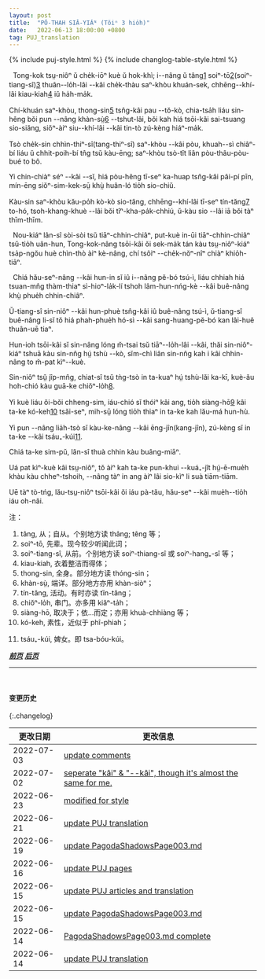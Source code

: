```yaml
---
layout: post
title:  "PÓ-THAH SIÂ-YIÁᴺ (Tŏiⁿ 3 hio̍h)"
date:   2022-06-13 18:00:00 +0800
tag: PUJ_translation
---
```


{% include puj-style.html %}
{% include changlog-table-style.html %}

<!-- In one thing the Chinese woman is exceptionally blessed. She has inherited from former generations a style of dress at once modest, economical, healthful, and
becoming. -->
&nbsp;&nbsp;Tong-kok tsṳ-niôⁿ ŭ che̍k-iōⁿ kuè ŭ hok-khì; i&#x002D;&#x002D;nâng ŭ tâng<a href="#note_1" class="note">1</a> soiⁿ-tō<a href="#note_2" class="note">2</a>(soiⁿ-tiang-sî)<a href="#note_3" class="note">3</a> thuân&#x002D;&#x002D;lo̍h-lâi &#x002D;&#x002D;kâi che̍k-thàu saⁿ-khòu khuán-sek, chhēng&#x002D;&#x002D;khí-lâi kiau-kiah<a href="#note_4" class="note">4</a> iŭ ha̍h-ma̍k.
<!-- It covers the whole person, and unlike many Western costumes, which make more noticeable what they profess to conceal, it shields the contour of the body from observation. -->
Chí-khuán saⁿ-khòu, thong-sin<a href="#note_5" class="note">5</a> tsn̂g-kâi pau &#x002D;&#x002D;tŏ-kò, chia-tsa̍h liáu sin-hêng bŏi pun &#x002D;&#x002D;nâng khàn-sṳ̀<a href="#note_6" class="note">6</a> &#x002D;&#x002D;tshut-lâi, bŏi kah hiá tsōi-kâi sai-tsuang sio-siăng, siŏⁿ-àiⁿ siu&#x002D;&#x002D;khí-lâi &#x002D;&#x002D;kâi tin-tò zú-kèng hiáⁿ-ma̍k.
<!--It takes but eight yards of yard-wide cloth for a complete suit of winter garments; and there is no waste in cutting nor in unnecessary appendages. -->
Tsò che̍k-sin chhìn-thiⁿ-sî(tang-thiⁿ-sî) saⁿ-khòu &#x002D;&#x002D;kâi pòu, khuah&#x002D;&#x002D;sì chiâⁿ-bí liáu ŭ chhit-poih-bí tn̂g tsŭ kàu-ēng; saⁿ-khòu tsò-tît liân pòu-thâu-pòu-bué to bô.
<!-- Its truest economy, however, is in that saving of mental worry which comes from always cutting by the same pattern, and in obviating all need of fitting. -->
Yi chin-chiàⁿ séⁿ &#x002D;&#x002D;kâi &#x002D;&#x002D;sĭ, hiá pòu-hêng tī-seⁿ ka-huap tsn̂g-kâi pâi-pí pīn, mín-ēng siŏⁿ-sim-kek-sṳ̄ khṳ̀ huân-ló tio̍h sio-chiŭ.
<!-- It allows unrestricted play to very muscle, is of the same thickness over the whole body, is not in the way when at work, and it has little weight while it has all needful warmth. -->
Kàu-sin saⁿ-khòu kău-po̍h kò-kò sio-tâng, chhēng&#x002D;&#x002D;khí-lâi tī-seⁿ tín-tăng<a href="#note_7" class="note">7</a> to-hó, tsoh-khang-khuè &#x002D;&#x002D;lâi bŏi tîⁿ-kha-pa̍k-chhiú, ŭ-kàu sio &#x002D;&#x002D;lâi iā bŏi tàⁿ thīm-thīm.

<!-- Children are sometimes betrothed in infancy, but as betrothal is as binding as marriage, the Chinese have learned wisdom, and usually defer it until a year or two before the marriage, which takes place when the girl is about fifteen. -->
&nbsp;&nbsp;Nou-kiáⁿ lân-sî sòi-sòi tsŭ tiāⁿ-chhin-chiâⁿ, put-kuè in-ūi tiāⁿ-chhin-chiâⁿ tsŭ-tio̍h uân-hun, Tong-kok-nâng tsōi-kâi ŏi sek-ma̍k tán kàu tsṳ-niôⁿ-kiáⁿ tsa̍p-ngŏu huè chìn-thò àiⁿ kè-nâng, chí tsôiⁿ &#x002D;&#x002D;che̍k-nŏⁿ-nîⁿ chiàⁿ khio̍h-tiāⁿ.

<!-- The proposals of betrothal are made by the parents of the young man, through a matrimonial agent or go-between, whose business it is to know the history and expectations of the marriageable people of the neighbour-hood. -->
&nbsp;&nbsp;Chiá hău-seⁿ-nâng &#x002D;&#x002D;kâi hun-in sĭ iû i&#x002D;&#x002D;nâng pĕ-bó tsú-ì, liáu chhiah hiá tsuan-mn̂g thàm-thiaⁿ sì-hioⁿ-la̍k-lí tshoh lâm-hun-nńg-kè &#x002D;&#x002D;kâi buê-nâng khṳ̀ phue̍h chhin-chiâⁿ.
<!-- Sometimes the selection of the bride is left wholly to the go-between, and sometimes she simply carries messages between the parents who have formed their plans previously. -->
Ŭ-tiang-sî sin-niôⁿ &#x002D;&#x002D;kâi hun-phuè tsn̂g-kâi iû buê-nâng tsú-ì, ŭ-tiang-sî buê-nâng li-sĭ tŏ hiá phah-phue̍h hó-sì &#x002D;&#x002D;kâi sang-huang-pĕ-bó kan lâi-huê thuân-uē tiaⁿ.
<!-- The betrothal is often made without either of the persons concerned being aware of what is being done on their behalf, and the bride is brought to her husband's home without ever having seen him or any member of his family. -->
Hun-ioh tsōi-kâi sĭ sin-nâng lóng m̆-tsai tsŭ tiāⁿ&#x002D;&#x002D;lo̍h-lâi &#x002D;&#x002D;kâi, thăi sin-niôⁿ-kiáⁿ tshuā kàu sin-nn̂g hṳ́ tshù &#x002D;&#x002D;kò, sĭm-chì liân sin-nn̂g kah i kâi chhin-nâng to m̆-pat kìⁿ&#x002D;&#x002D;kuè.
<!-- Having arrived there, she is at once incorporated in her father-in-law's household, thenceforth has little association with her own kin. -->
Sin-niôⁿ tsṳ̆ jîp-mn̂g, chiat-sî tsŭ tǹg-tsò in ta-kuaⁿ hṳ́ tshù-lăi ka-kī, kuè-ău hoh-chió kàu guā-ke chiŏⁿ-lo̍h<a href="#note_8" class="note">8</a>.
<!-- Her happiness depends more on the character of her mother-in-law than on that of her husband, for by her husband's mother and grandmother she is wholly ruled. -->
Yi kuè liáu ŏi-bŏi chheng-sim, iáu-chió sĭ thóiⁿ kâi ang, tio̍h siàng-hō<a href="#note_9" class="note">9</a> kâi ta-ke kó-keh<a href="#note_10" class="note">10</a> tsăi-seⁿ, mih-sṳ̄ lóng tio̍h thiaⁿ in ta-ke kah lău-má hun-hù.
<!-- She is domestic servant for the whole household, and especial waiting-maid to her mother-in-law. -->
Yi pun &#x002D;&#x002D;nâng lia̍h-tsò sĭ kàu-ke-nâng &#x002D;&#x002D;kâi ēng-jîn(kang-jîn), zú-kèng sĭ in ta-ke &#x002D;&#x002D;kâi tsáu₊-kúi<a href="#note_11" class="note">11</a>.
<!-- Sometimes very strong attachments are formed between these women. -->
Chiá ta-ke sim-pŭ, lân-sî thuà chhin kàu buâng-miāⁿ.
<!-- I have seen a woman weep at being separated for a time from her mother-in-law, and express no pleasure when told that her husband was coming to see her. -->
Uá pat kìⁿ-kuè kâi tsṳ-niôⁿ, tŏ àiⁿ kah ta-ke pun-khui &#x002D;&#x002D;kuá₊-jît hṳ́-ē-mue̍h khàu kàu chheⁿ-tshoih, &#x002D;&#x002D;nâng tàⁿ in ang àiⁿ lâi sio-kìⁿ li suà tiām-tiām.
<!-- On the other hand, there is often tyranny on the part of the elder woman, and dislike on that of the younger one. -->
Uē tàⁿ tò-tńg, lău-tsṳ-niôⁿ tsōi-kâi ŏi iáu pà-tău, hău-seⁿ &#x002D;&#x002D;kâi mue̍h&#x002D;&#x002D;tio̍h iáu oh-năi.

注：
1. <span id="note_1">tâng, 从；自从。个别地方读 thâng; têng 等；</span>
2. <span id="note_2">soiⁿ-tō, 先辈。现今较少听闻此词；</span>
3. <span id="note_3">soiⁿ-tiang-sî, 从前。个别地方读 soiⁿ-thiang-sî 或 soiⁿ-hang₊-sî 等；</span>
4. <span id="note_4">kiau-kiah, 衣着整洁而得体；</span>
5. <span id="note_5">thong-sin, 全身。部分地方读 thóng-sin；</span>
6. <span id="note_6">khàn-sṳ̀, 端详。部分地方亦用 khàn-siòⁿ；</span>
7. <span id="note_7">tín-tăng, 活动。有时亦读 tȉn-tăng；</span>
8. <span id="note_8">chiŏⁿ-lo̍h, 串门。亦多用 kiâⁿ-ta̍h；</span>
9. <span id="note_9">siàng-hō, 取决于；依...而定；亦用 khuà-chhiàng 等；</span>
10. <span id="note_10">kó-keh, 素性，近似于 phî-phiah；</span>
<!-- 注：若结合个别地方近似词汇变调规律，此词亦有可能是 kŏ&#x002D;&#x002D;keh；类似后音本调读法在译者处常见有 tăi&#x002D;&#x002D;keh 一词 -->
11. <span id="note_11">tsáu₊-kúi, 婢女。即 tsa-bóu-kúi。</span>


***[前页](PagodaShadowsPage002.html)***
***[后页](PagodaShadowsPage004.html)***


---
<br>

#### 变更历史

{:.changelog}

| 更改日期 | 更改信息 |
| --- | --- |
| 2022-07-03 | <a href="https://github.com/DonAnthonyLee/DonAnthonyLee.github.io/commit/ab1dd1724a2225d02b7fa86dd7d5d74766026f60" target="_blank">update comments</a> |
| 2022-07-02 | <a href="https://github.com/DonAnthonyLee/DonAnthonyLee.github.io/commit/83ad5bbec221d9f8bdd0f21db218a4ed03c1adfb" target="_blank">seperate "kâi" & "--kâi", though it's almost the same for me.</a> |
| 2022-06-23 | <a href="https://github.com/DonAnthonyLee/DonAnthonyLee.github.io/commit/4502ca4e0aab7d482f827a52f8466a3bef5e7dac" target="_blank">modified for style</a> |
| 2022-06-21 | <a href="https://github.com/DonAnthonyLee/DonAnthonyLee.github.io/commit/2c9c4dacad9127801de5ef3948e82fdc19a031b1" target="_blank">update PUJ translation</a> |
| 2022-06-19 | <a href="https://github.com/DonAnthonyLee/DonAnthonyLee.github.io/commit/e7b3c397d2d23b146212834256bfc4940716a71b" target="_blank">update PagodaShadowsPage003.md</a> |
| 2022-06-16 | <a href="https://github.com/DonAnthonyLee/DonAnthonyLee.github.io/commit/47774ca8344787b57edb4214e4fd8bf9d6348583" target="_blank">update PUJ pages</a> |
| 2022-06-15 | <a href="https://github.com/DonAnthonyLee/DonAnthonyLee.github.io/commit/162bf353244a70af4199fad0ea69ed729d39db30" target="_blank">update PUJ articles and translation</a> |
| 2022-06-15 | <a href="https://github.com/DonAnthonyLee/DonAnthonyLee.github.io/commit/4e2d2675426b4c6a28ba691f56ce87b5408d0658" target="_blank">update PagodaShadowsPage003.md</a> |
| 2022-06-14 | <a href="https://github.com/DonAnthonyLee/DonAnthonyLee.github.io/commit/b5a1e67a24f7df607611bf393ed11570c547baba" target="_blank">PagodaShadowsPage003.md complete</a> |
| 2022-06-14 | <a href="https://github.com/DonAnthonyLee/DonAnthonyLee.github.io/commit/0edad7373b8835d6a840c819ac5fec8fc648ac0c" target="_blank">update PUJ translation</a> |
